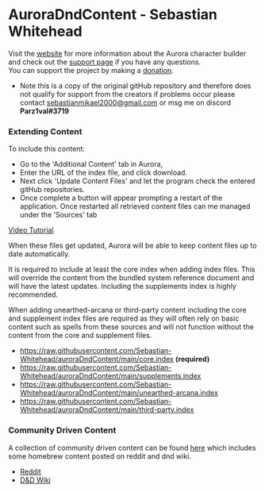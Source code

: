 # AuroraDndContent - Sebastian Whitehead
Visit the [website](http://www.aurorabuilder.com "Aurora Website") for more information about the Aurora character builder and check out the [support page](http://www.aurorabuilder.com/support "Aurora Support Page") if you have any questions.<br> You can support the project by making a [donation](https://aurorabuilder.com/donate/).
 - Note this is a copy of the original gitHub repository and therefore does not qualify for support from the creators if problems occur please contact sebastianmikael2000@gmail.com or msg me on discord **Parz1val#3719**

### Extending Content
To include this content: 
- Go to the 'Additional Content' tab in Aurora, 
- Enter the URL of the index file, and click download. 
- Next click 'Update Content Files' and let the program check the entered gitHub repositories.
- Once complete a button will appear prompting a restart of the application. Once restarted all retrieved content files can me managed under the 'Sources' tab

[Video Tutorial](https://www.youtube.com/watch?v=FAE9eSddqoc&feature=emb_logo/ "Video Turorial")

When these files get updated, Aurora will be able to keep content files up to date automatically.

It is required to include at least the core index when adding index files. This will override the content from the bundled system reference document and will have the latest updates. Including the supplements index is highly recommended.

When adding unearthed-arcana or third-party content including the core and supplement index files are required as they will often rely on basic content such as spells from these sources and will not function without the content from the core and supplement files.

- https://raw.githubusercontent.com/Sebastian-Whitehead/auroraDndContent/main/core.index **(required)**
- https://raw.githubusercontent.com/Sebastian-Whitehead/auroraDndContent/main/supplements.index
- https://raw.githubusercontent.com/Sebastian-Whitehead/auroraDndContent/main/unearthed-arcana.index
- https://raw.githubusercontent.com/Sebastian-Whitehead/auroraDndContent/main/third-party.index

### Community Driven Content
A collection of community driven content can be found [here](http://aurorabuilder.com/content/#community "Community Driven Content") which includes some homebrew content posted on reddit and dnd wiki.

- [Reddit](https://aurorabuilder.com/posts/891/community-driven-content-reddit/ "Reddit")
- [D&D Wiki](https://aurorabuilder.com/posts/943/community-driven-contentdnd-wiki/ "D&D Wiki")

